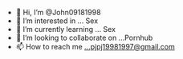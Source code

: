 - 👋 Hi, I’m @John09181998
- 👀 I’m interested in ... Sex
- 🌱 I’m currently learning ... Sex
- 💞️ I’m looking to collaborate on ...Pornhub
- 📫 How to reach me ...pjpj19981997@gmail.com

<!---
John09181998/John09181998 is a ✨ special ✨ repository because its `README.md` (this file) appears on your GitHub profile.
You can click the Preview link to take a look at your changes.
--->
